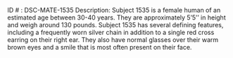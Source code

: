 ID # : DSC-MATE-1535
Description: Subject 1535 is a female human of an estimated age between 30-40 years. They are approximately 5’5’’ in height and weigh around 130 pounds. Subject 1535 has several defining features, including a frequently worn silver chain in addition to a single red cross earring on their right ear. They also have normal glasses over their warm brown eyes and a smile that is most often present on their face.